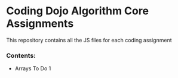 # Coding Dojo Algorithm Core Assignments
This repository contains all the JS files for each coding assignment
### Contents:
* Arrays To Do 1